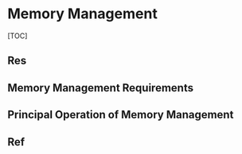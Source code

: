 # Memory Management

[TOC]



## Res


## Memory Management Requirements


## Principal Operation of Memory Management
### 


## Ref


